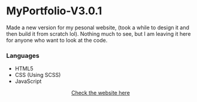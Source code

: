 # MyPortfolio-V3.0.1

Made a new version for my pesonal website, (took a while to design it and then build it from scratch lol). Nothing much to see, but I am leaving it here for anyone who want to look at the code.

<H3>Languages</H3>

- HTML5
- CSS (Using SCSS)
- JavaScript

<P align="center"><a href="https://saimir-brahja.netlify.app" target="_blank">Check the website here</a></P>
